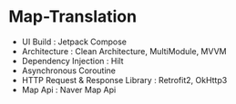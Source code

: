 # Map-Translation
- UI Build : Jetpack Compose
- Architecture : Clean Architecture, MultiModule, MVVM
- Dependency Injection : Hilt
- Asynchronous Coroutine
- HTTP Request & Response Library : Retrofit2, OkHttp3
- Map Api : Naver Map Api
